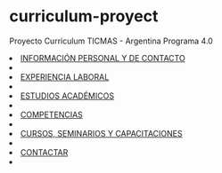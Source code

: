 # curriculum-proyect
Proyecto Curriculum TICMAS - Argentina Programa 4.0

<li><a href='INFORMACIÓN PERSONAL Y DE CONTACTO'>INFORMACIÓN PERSONAL Y DE CONTACTO</a></li>
<li>
<li><a href='EXPERIENCIA LABORAL'>EXPERIENCIA LABORAL</a></li>
<li>
<li><a href='ESTUDIOS ACADÉMICOS'>ESTUDIOS ACADÉMICOS</a></li>
<li>
<li><a href='COMPETENCIAS'>COMPETENCIAS</a></li>
<li>
<li><a href='CURSOS, SEMINARIOS Y CAPACITACIONES'>CURSOS, SEMINARIOS Y CAPACITACIONES</a></li>
<li>
<li><a href='CONTACTAR'>CONTACTAR</a></li>
<li></li></li></li></li></li></li>

